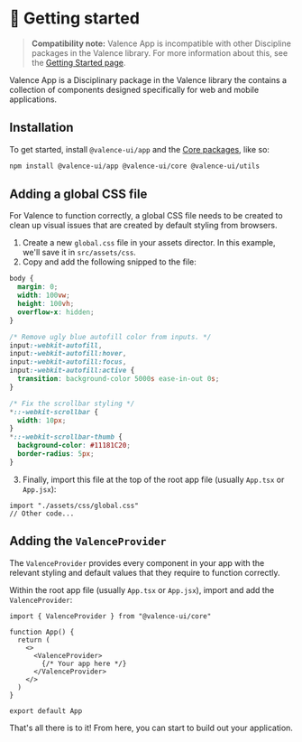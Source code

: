 # 📱 Getting started

> **Compatibility note:** Valence App is incompatible with other Discipline packages in the Valence library. For more information about this, see the [Getting Started page](../overview/getting-started.md#about-the-discipline-packages).

Valence App is a Disciplinary package in the Valence library the contains a collection of components designed specifically for web and mobile applications.&#x20;

## Installation

To get started, install `@valence-ui/app` and the [Core packages](../overview/getting-started.md#about-the-core-packages), like so:

```bash
npm install @valence-ui/app @valence-ui/core @valence-ui/utils
```

## Adding a global CSS file

For Valence to function correctly, a global CSS file needs to be created to clean up visual issues that are created by default styling from browsers.&#x20;

1. Create a new `global.css` file in your assets director. In this example, we'll save it in `src/assets/css`.&#x20;
2. Copy and add the following snipped to the file:

```css
body {
  margin: 0;
  width: 100vw;
  height: 100vh;
  overflow-x: hidden;
}

/* Remove ugly blue autofill color from inputs. */
input:-webkit-autofill,
input:-webkit-autofill:hover,
input:-webkit-autofill:focus,
input:-webkit-autofill:active {
  transition: background-color 5000s ease-in-out 0s;
}

/* Fix the scrollbar styling */
*::-webkit-scrollbar {
  width: 10px;
}
*::-webkit-scrollbar-thumb {
  background-color: #11181C20;  
  border-radius: 5px;
}
```

3. Finally, import this file at the top of the root app file (usually `App.tsx` or `App.jsx`):

```tsx
import "./assets/css/global.css"
// Other code...
```



## Adding the `ValenceProvider`

The `ValenceProvider` provides every component in your app with the relevant styling and default values that they require to function correctly.

Within the root app file (usually `App.tsx` or `App.jsx`), import and add the `ValenceProvider`:

```tsx
import { ValenceProvider } from "@valence-ui/core"

function App() {
  return ( 
    <>
      <ValenceProvider>
        {/* Your app here */}
      </ValenceProvider>
    </>
  )
}

export default App
```

That's all there is to it! From here, you can start to build out your application.
